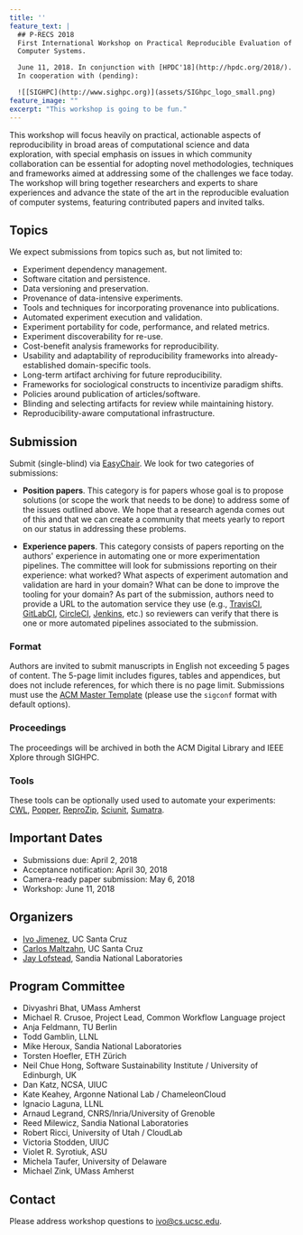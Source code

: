```yaml
---
title: ''
feature_text: |
  ## P-RECS 2018
  First International Workshop on Practical Reproducible Evaluation of 
  Computer Systems.

  June 11, 2018. In conjunction with [HPDC'18](http://hpdc.org/2018/). 
  In cooperation with (pending):

  ![[SIGHPC](http://www.sighpc.org)](assets/SIGhpc_logo_small.png)
feature_image: ""
excerpt: "This workshop is going to be fun."
---
```


This workshop will focus heavily on practical, actionable aspects of 
reproducibility in broad areas of computational science and data 
exploration, with special emphasis on issues in which community 
collaboration can be essential for adopting novel methodologies, 
techniques and frameworks aimed at addressing some of the challenges 
we face today. The workshop will bring together researchers and 
experts to share experiences and advance the state of the art in the 
reproducible evaluation of computer systems, featuring contributed 
papers and invited talks.

## Topics

We expect submissions from topics such as, but not limited to:

  * Experiment dependency management.
  * Software citation and persistence.
  * Data versioning and preservation.
  * Provenance of data-intensive experiments.
  * Tools and techniques for incorporating provenance into publications.
  * Automated experiment execution and validation.
  * Experiment portability for code, performance, and related metrics.
  * Experiment discoverability for re-use.
  * Cost-benefit analysis frameworks for reproducibility.
  * Usability and adaptability of reproducibility frameworks into already-established domain-specific tools.
  * Long-term artifact archiving for future reproducibility.
  * Frameworks for sociological constructs to incentivize paradigm shifts.
  * Policies around publication of articles/software.
  * Blinding and selecting artifacts for review while maintaining history.
  * Reproducibility-aware computational infrastructure.

## Submission

Submit (single-blind) via 
[EasyChair](https://easychair.org/conferences/?conf=precs18). We look 
for two categories of submissions:

  * **Position papers**. This category is for papers whose goal is to 
    propose solutions (or scope the work that needs to be done) to 
    address some of the issues outlined above. We hope that a research 
    agenda comes out of this and that we can create a community that 
    meets yearly to report on our status in addressing these problems.

  * **Experience papers**. This category consists of papers reporting 
    on the authors' experience in automating one or more 
    experimentation pipelines. The committee will look for submissions 
    reporting on their experience: what worked? What aspects of 
    experiment automation and validation are hard in your domain? What 
    can be done to improve the tooling for your domain? As part of the 
    submission, authors need to provide a URL to the automation 
    service they use (e.g., [TravisCI](https://travis-ci.org), 
    [GitLabCI](https://about.gitlab.com/gitlab-ci/), 
    [CircleCI](https://circleci.com), 
    [Jenkins](https://jenkins-ci.org), etc.) so reviewers can verify 
    that there is one or more automated pipelines associated to the 
    submission.

### Format

Authors are invited to submit manuscripts in English not exceeding 5 
pages of content. The 5-page limit includes figures, tables and 
appendices, but does not include references, for which there is no 
page limit. Submissions must use the [ACM Master 
Template](https://www.acm.org/publications/proceedings-template) 
(please use the `sigconf` format with default options).

### Proceedings

The proceedings will be archived in both the ACM Digital Library and 
IEEE Xplore through SIGHPC.

### Tools

These tools can be optionally used used to automate your experiments: 
[CWL](http://commonwl.org), 
[Popper](https://github.com/systemslab/popper), 
[ReproZip](http://reprozip.org), [Sciunit](http://sciunit.run), 
[Sumatra](https://github.com/open-research/sumatra).

## Important Dates

  * Submissions due: April 2, 2018
  * Acceptance notification: April 30, 2018
  * Camera-ready paper submission: May 6, 2018
  * Workshop: June 11, 2018

## Organizers

  * [Ivo Jimenez](https://cs.ucsc.edu/~ivo), UC Santa Cruz
  * [Carlos Maltzahn](https://users.soe.ucsc.edu/~carlosm/), UC Santa 
    Cruz
  * [Jay Lofstead](http://www.lofstead.org), Sandia National 
    Laboratories

## Program Committee

  * Divyashri Bhat, UMass Amherst
  * Michael R. Crusoe, Project Lead, Common Workflow Language project
  * Anja Feldmann, TU Berlin
  * Todd Gamblin, LLNL
  * Mike Heroux, Sandia National Laboratories
  * Torsten Hoefler, ETH Zürich
  * Neil Chue Hong, Software Sustainability Institute / University of 
    Edinburgh, UK
  * Dan Katz, NCSA, UIUC
  * Kate Keahey, Argonne National Lab / ChameleonCloud
  * Ignacio Laguna, LLNL
  * Arnaud Legrand, CNRS/Inria/University of Grenoble
  * Reed Milewicz, Sandia National Laboratories
  * Robert Ricci, University of Utah / CloudLab
  * Victoria Stodden, UIUC
  * Violet R. Syrotiuk, ASU
  * Michela Taufer, University of Delaware
  * Michael Zink, UMass Amherst

## Contact

Please address workshop questions to <ivo@cs.ucsc.edu>.
